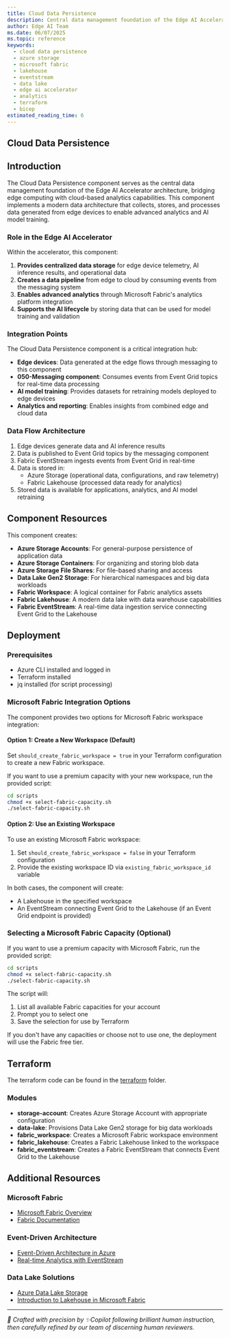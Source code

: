 ```yaml
---
title: Cloud Data Persistence
description: Central data management foundation of the Edge AI Accelerator architecture, bridging edge computing with cloud-based analytics capabilities through Azure Storage and Microsoft Fabric integration
author: Edge AI Team
ms.date: 06/07/2025
ms.topic: reference
keywords:
  - cloud data persistence
  - azure storage
  - microsoft fabric
  - lakehouse
  - eventstream
  - data lake
  - edge ai accelerator
  - analytics
  - terraform
  - bicep
estimated_reading_time: 6
---
```


## Cloud Data Persistence

## Introduction

The Cloud Data Persistence component serves as the central data management foundation of the Edge AI Accelerator architecture, bridging edge computing with cloud-based analytics capabilities. This component implements a modern data architecture that collects, stores, and processes data generated from edge devices to enable advanced analytics and AI model training.

### Role in the Edge AI Accelerator

Within the accelerator, this component:

1. **Provides centralized data storage** for edge device telemetry, AI inference results, and operational data
2. **Creates a data pipeline** from edge to cloud by consuming events from the messaging system
3. **Enables advanced analytics** through Microsoft Fabric's analytics platform integration
4. **Supports the AI lifecycle** by storing data that can be used for model training and validation

### Integration Points

The Cloud Data Persistence component is a critical integration hub:

- **Edge devices**: Data generated at the edge flows through messaging to this component
- **050-Messaging component**: Consumes events from Event Grid topics for real-time data processing
- **AI model training**: Provides datasets for retraining models deployed to edge devices
- **Analytics and reporting**: Enables insights from combined edge and cloud data

### Data Flow Architecture

1. Edge devices generate data and AI inference results
2. Data is published to Event Grid topics by the messaging component
3. Fabric EventStream ingests events from Event Grid in real-time
4. Data is stored in:
   - Azure Storage (operational data, configurations, and raw telemetry)
   - Fabric Lakehouse (processed data ready for analytics)
5. Stored data is available for applications, analytics, and AI model retraining

## Component Resources

This component creates:

- **Azure Storage Accounts**: For general-purpose persistence of application data
- **Azure Storage Containers**: For organizing and storing blob data
- **Azure Storage File Shares**: For file-based sharing and access
- **Data Lake Gen2 Storage**: For hierarchical namespaces and big data workloads
- **Fabric Workspace**: A logical container for Fabric analytics assets
- **Fabric Lakehouse**: A modern data lake with data warehouse capabilities
- **Fabric EventStream**: A real-time data ingestion service connecting Event Grid to the Lakehouse

## Deployment

### Prerequisites

- Azure CLI installed and logged in
- Terraform installed
- jq installed (for script processing)

### Microsoft Fabric Integration Options

The component provides two options for Microsoft Fabric workspace integration:

#### Option 1: Create a New Workspace (Default)

Set `should_create_fabric_workspace = true` in your Terraform configuration to create a new Fabric workspace.

If you want to use a premium capacity with your new workspace, run the provided script:

```bash
cd scripts
chmod +x select-fabric-capacity.sh
./select-fabric-capacity.sh
```

#### Option 2: Use an Existing Workspace

To use an existing Microsoft Fabric workspace:

1. Set `should_create_fabric_workspace = false` in your Terraform configuration
2. Provide the existing workspace ID via `existing_fabric_workspace_id` variable

In both cases, the component will create:

- A Lakehouse in the specified workspace
- An EventStream connecting Event Grid to the Lakehouse (if an Event Grid endpoint is provided)

### Selecting a Microsoft Fabric Capacity (Optional)

If you want to use a premium capacity with Microsoft Fabric, run the provided script:

```bash
cd scripts
chmod +x select-fabric-capacity.sh
./select-fabric-capacity.sh
```

The script will:

1. List all available Fabric capacities for your account
2. Prompt you to select one
3. Save the selection for use by Terraform

If you don't have any capacities or choose not to use one, the deployment will use the Fabric free tier.

## Terraform

The terraform code can be found in the [terraform](terraform) folder.

### Modules

- **storage-account**: Creates Azure Storage Account with appropriate configuration
- **data-lake**: Provisions Data Lake Gen2 storage for big data workloads
- **fabric_workspace**: Creates a Microsoft Fabric workspace environment
- **fabric_lakehouse**: Creates a Fabric Lakehouse linked to the workspace
- **fabric_eventstream**: Creates a Fabric EventStream that connects Event Grid to the Lakehouse

## Additional Resources

### Microsoft Fabric

- [Microsoft Fabric Overview](https://learn.microsoft.com/fabric/get-started/microsoft-fabric-overview)
- [Fabric Documentation](https://learn.microsoft.com/fabric/)

### Event-Driven Architecture

- [Event-Driven Architecture in Azure](https://learn.microsoft.com/azure/architecture/guide/architecture-styles/event-driven)
- [Real-time Analytics with EventStream](https://learn.microsoft.com/fabric/real-time-analytics/event-streams/overview)

### Data Lake Solutions

- [Azure Data Lake Storage](https://learn.microsoft.com/azure/storage/blobs/data-lake-storage-introduction)
- [Introduction to Lakehouse in Microsoft Fabric](https://learn.microsoft.com/fabric/data-engineering/lakehouse-overview)

---

<!-- markdownlint-disable MD036 -->
*🤖 Crafted with precision by ✨Copilot following brilliant human instruction,
then carefully refined by our team of discerning human reviewers.*
<!-- markdownlint-enable MD036 -->
